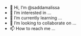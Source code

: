 - 👋 Hi, I’m @saddamalissa
- 👀 I’m interested in ...
- 🌱 I’m currently learning ...
- 💞️ I’m looking to collaborate on ...
- 📫 How to reach me ...

<!---
saddamalissa/saddamalissa is a ✨ special ✨ repository because its `README.md` (this file) appears on your GitHub profile.
You can click the Preview link to take a look at your changes.
--->
